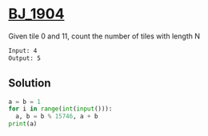 # [BJ_1904](https://acmicpc.net/problem/1904)

Given tile 0 and 11, count the number of tiles with length N

```txt
Input: 4
Output: 5
```

## Solution

```py
a = b = 1
for i in range(int(input())):
  a, b = b % 15746, a + b
print(a)
```
